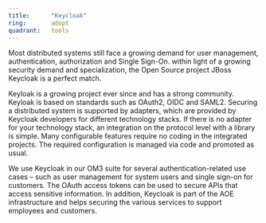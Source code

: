 ```yaml
---
title:      "Keycloak"
ring:       adopt
quadrant:   tools
---
```

Most distributed systems still face a growing demand for user management, authentication, authorization and Single Sign-On. within light of a growing security demand and specialization, the Open Source project JBoss Keycloak is a perfect match. 

Keyloak is a growing project ever since and has a strong community. Keyloak is based on standards such as OAuth2, OIDC and SAML2. Securing a distributed system is supported by adapters, which are provided by Keycloak developers for different technology stacks. If there is no adapter for your technology stack, an integration on the protocol level with a library is simple. Many configurable features require no coding in the integrated projects. The required configuration is managed via code and promoted as usual. 

We use Keycloak in our OM3 suite for several authentication-related use cases – such as user management for system users and single sign-on for customers. The OAuth access tokens can be used to secure APIs that access sensitive information. In addition, Keycloak is part of the AOE infrastructure and helps securing the various services to support employees and customers.